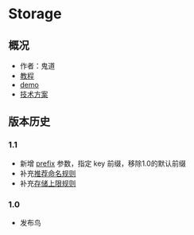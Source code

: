 # Storage

## 概况

* 作者：鬼道
* [教程](http://gallery.kissyui.com/storage/1.1/guide/index.html)
* [demo](http://gallery.kissyui.com/storage/1.1/demo/index.html)
* [技术方案](https://github.com/luics/storage/wiki/Storage)


## 版本历史

### 1.1

* 新增 [prefix](http://gallery.kissyui.com/storage/1.1/guide/index.html#API) 参数，指定 key 前缀，移除1.0的默认前缀
* 补充[推荐命名规则](http://gallery.kissyui.com/storage/1.1/guide/index.html#建议)
* 补充[存储上限规则](https://github.com/luics/storage/wiki/Storage#%E5%AD%98%E5%82%A8%E4%B8%8A%E9%99%90)
    
### 1.0

* 发布鸟


